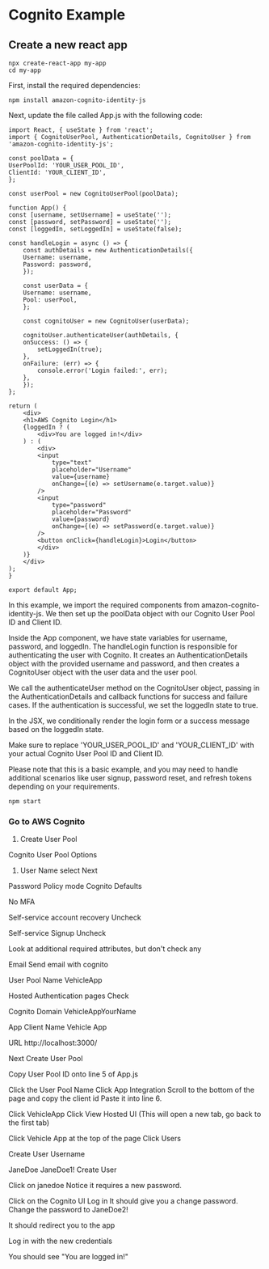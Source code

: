 # Cognito Example

## Create a new react app

    npx create-react-app my-app
    cd my-app

First, install the required dependencies:

    npm install amazon-cognito-identity-js

Next, update the file called App.js with the following code:

    import React, { useState } from 'react';
    import { CognitoUserPool, AuthenticationDetails, CognitoUser } from 'amazon-cognito-identity-js';

    const poolData = {
    UserPoolId: 'YOUR_USER_POOL_ID',
    ClientId: 'YOUR_CLIENT_ID',
    };

    const userPool = new CognitoUserPool(poolData);

    function App() {
    const [username, setUsername] = useState('');
    const [password, setPassword] = useState('');
    const [loggedIn, setLoggedIn] = useState(false);

    const handleLogin = async () => {
        const authDetails = new AuthenticationDetails({
        Username: username,
        Password: password,
        });

        const userData = {
        Username: username,
        Pool: userPool,
        };

        const cognitoUser = new CognitoUser(userData);

        cognitoUser.authenticateUser(authDetails, {
        onSuccess: () => {
            setLoggedIn(true);
        },
        onFailure: (err) => {
            console.error('Login failed:', err);
        },
        });
    };

    return (
        <div>
        <h1>AWS Cognito Login</h1>
        {loggedIn ? (
            <div>You are logged in!</div>
        ) : (
            <div>
            <input
                type="text"
                placeholder="Username"
                value={username}
                onChange={(e) => setUsername(e.target.value)}
            />
            <input
                type="password"
                placeholder="Password"
                value={password}
                onChange={(e) => setPassword(e.target.value)}
            />
            <button onClick={handleLogin}>Login</button>
            </div>
        )}
        </div>
    );
    }

    export default App;


In this example, we import the required components from amazon-cognito-identity-js. We then set up the poolData object with our Cognito User Pool ID and Client ID.

Inside the App component, we have state variables for username, password, and loggedIn. The handleLogin function is responsible for authenticating the user with Cognito. It creates an AuthenticationDetails object with the provided username and password, and then creates a CognitoUser object with the user data and the user pool.

We call the authenticateUser method on the CognitoUser object, passing in the AuthenticationDetails and callback functions for success and failure cases. If the authentication is successful, we set the loggedIn state to true.

In the JSX, we conditionally render the login form or a success message based on the loggedIn state.

Make sure to replace 'YOUR_USER_POOL_ID' and 'YOUR_CLIENT_ID' with your actual Cognito User Pool ID and Client ID.

Please note that this is a basic example, and you may need to handle additional scenarios like user signup, password reset, and refresh tokens depending on your requirements.

    npm start


### Go to AWS Cognito

1) Create User Pool

Cognito User Pool Options
1) User Name select
Next

Password Policy mode
Cognito Defaults

No MFA

Self-service account recovery
Uncheck

Self-service Signup
Uncheck

Look at additional required attributes, but don't check any

Email
Send email with cognito

User Pool Name
VehicleApp

Hosted Authentication pages
Check

Cognito Domain
VehicleAppYourName

App Client Name
Vehicle App

URL
http://localhost:3000/

Next
Create User Pool

Copy User Pool ID onto line 5 of App.js

Click the User Pool Name
Click App Integration
Scroll to the bottom of the page and copy the client id
Paste it into line 6.

Click VehicleApp
Click View Hosted UI (This will open a new tab, go back to the first tab)

Click Vehicle App at the top of the page
Click Users

Create User
Username

JaneDoe
JaneDoe1!
Create User

Click on janedoe
Notice it requires a new password.

Click on the Cognito UI
Log in
It should give you a change password. Change the password to JaneDoe2!

It should redirect you to the app

Log in with the new credentials

You should see "You are logged in!"

